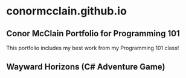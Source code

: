 # conormcclain.github.io
## Conor McClain Portfolio for Programming 101
This portfolio includes my best work from my Programming 101 class!

## Wayward Horizons (C# Adventure Game)
